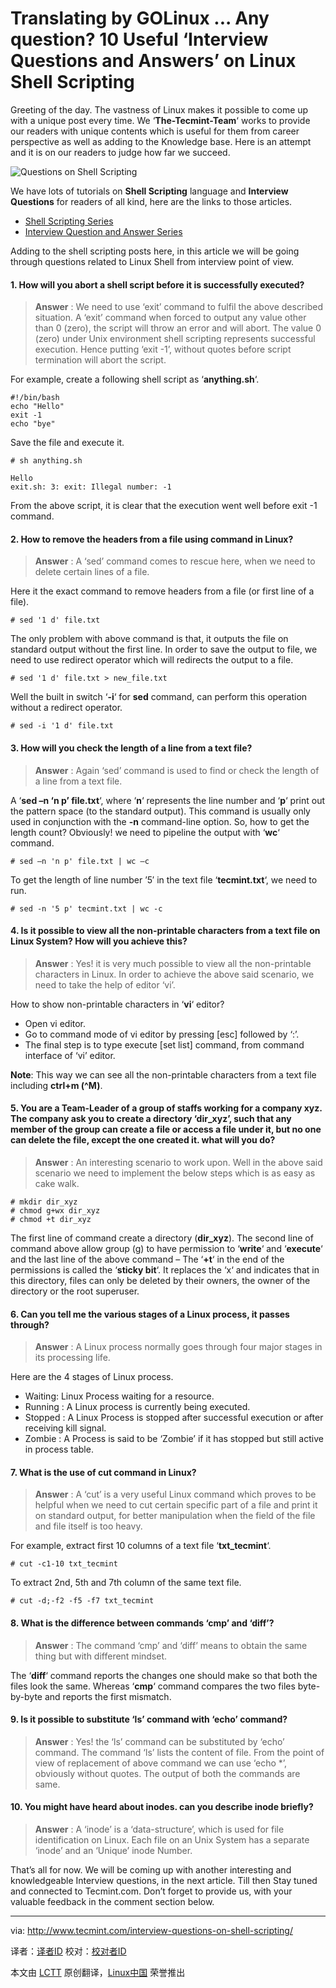 Translating by GOLinux ... Any question?
10 Useful ‘Interview Questions and Answers’ on Linux Shell Scripting
================================================================================
Greeting of the day. The vastness of Linux makes it possible to come up with a unique post every time. We ‘**The-Tecmint-Team**‘ works to provide our readers with unique contents which is useful for them from career perspective as well as adding to the Knowledge base. Here is an attempt and it is on our readers to judge how far we succeed.

![Questions on Shell Scripting](http://www.tecmint.com/wp-content/uploads/2014/05/Questions-on-Shell-Scripting.png)

We have lots of tutorials on **Shell Scripting** language and **Interview Questions** for readers of all kind, here are the links to those articles.

- [Shell Scripting Series][1]
- [Interview Question and Answer Series][2]

Adding to the shell scripting posts here, in this article we will be going through questions related to Linux Shell from interview point of view.

#### 1. How will you abort a shell script before it is successfully executed? ####

> **Answer** : We need to use ‘exit’ command to fulfil the above described situation. A ‘exit’ command when forced to output any value other than 0 (zero), the script will throw an error and will abort. The value 0 (zero) under Unix environment shell scripting represents successful execution. Hence putting ‘exit -1’, without quotes before script termination will abort the script.

For example, create a following shell script as ‘**anything.sh**‘.

    #!/bin/bash
    echo "Hello"
    exit -1
    echo "bye"

Save the file and execute it.

    # sh anything.sh

    Hello
    exit.sh: 3: exit: Illegal number: -1

From the above script, it is clear that the execution went well before exit -1 command.

#### 2. How to remove the headers from a file using command in Linux? ####

> **Answer** : A ‘sed’ command comes to rescue here, when we need to delete certain lines of a file.

Here it the exact command to remove headers from a file (or first line of a file).

    # sed '1 d' file.txt

The only problem with above command is that, it outputs the file on standard output without the first line. In order to save the output to file, we need to use redirect operator which will redirects the output to a file.

    # sed '1 d' file.txt > new_file.txt

Well the built in switch ‘**-i**‘ for **sed** command, can perform this operation without a redirect operator.

    # sed -i '1 d' file.txt

#### 3. How will you check the length of a line from a text file? ####

> **Answer** : Again ‘sed’ command is used to find or check the length of a line from a text file.

A ‘**sed –n ‘n p’ file.txt**‘, where ‘**n**‘ represents the line number and ‘**p**‘ print out the pattern space (to the standard output). This command is usually only used in conjunction with the **-n** command-line option. So, how to get the length count? Obviously! we need to pipeline the output with ‘**wc**‘ command.

    # sed –n 'n p' file.txt | wc –c

To get the length of line number ’5′ in the text file ‘**tecmint.txt**‘, we need to run.

    # sed -n '5 p' tecmint.txt | wc -c

#### 4. Is it possible to view all the non-printable characters from a text file on Linux System? How will you achieve this? ####

> **Answer** : Yes! it is very much possible to view all the non-printable characters in Linux. In order to achieve the above said scenario, we need to take the help of editor ‘vi’.

How to show non-printable characters in ‘**vi**‘ editor?

- Open vi editor.
- Go to command mode of vi editor by pressing [esc] followed by ‘:’.
- The final step is to type execute [set list] command, from command interface of ‘vi’ editor.

**Note**: This way we can see all the non-printable characters from a text file including **ctrl+m (^M)**.

#### 5. You are a Team-Leader of a group of staffs working for a company xyz. The company ask you to create a directory ‘dir_xyz’, such that any member of the group can create a file or access a file under it, but no one can delete the file, except the one created it. what will you do? ####

> **Answer** : An interesting scenario to work upon. Well in the above said scenario we need to implement the below steps which is as easy as cake walk.

    # mkdir dir_xyz
    # chmod g+wx dir_xyz
    # chmod +t dir_xyz

The first line of command create a directory (**dir_xyz**). The second line of command above allow group (g) to have permission to ‘**write**‘ and ‘**execute**‘ and the last line of the above command – The ‘**+t**‘ in the end of the permissions is called the ‘**sticky bit**‘. It replaces the ‘x‘ and indicates that in this directory, files can only be deleted by their owners, the owner of the directory or the root superuser.

#### 6. Can you tell me the various stages of a Linux process, it passes through? ####

> **Answer** : A Linux process normally goes through four major stages in its processing life.

Here are the 4 stages of Linux process.

- Waiting: Linux Process waiting for a resource.
- Running : A Linux process is currently being executed.
- Stopped : A Linux Process is stopped after successful execution or after receiving kill signal.
- Zombie : A Process is said to be ‘Zombie’ if it has stopped but still active in process table.

#### 7. What is the use of cut command in Linux? ####

> **Answer** : A ‘cut’ is a very useful Linux command which proves to be helpful when we need to cut certain specific part of a file and print it on standard output, for better manipulation when the field of the file and file itself is too heavy.

For example, extract first 10 columns of a text file ‘**txt_tecmint**‘.

    # cut -c1-10 txt_tecmint

To extract 2nd, 5th and 7th column of the same text file.

    # cut -d;-f2 -f5 -f7 txt_tecmint

#### 8. What is the difference between commands ‘cmp’ and ‘diff’? ####

> **Answer** : The command ‘cmp’ and ‘diff’ means to obtain the same thing but with different mindset.

The ‘**diff**‘ command reports the changes one should make so that both the files look the same. Whereas ‘**cmp**‘ command compares the two files byte-by-byte and reports the first mismatch.

#### 9. Is it possible to substitute ‘ls’ command with ‘echo’ command? ####

> **Answer** : Yes! the ‘ls’ command can be substituted by ‘echo’ command. The command ‘ls’ lists the content of file. From the point of view of replacement of above command we can use ‘echo *’, obviously without quotes. The output of both the commands are same.

#### 10. You might have heard about inodes. can you describe inode briefly? ####

> **Answer** : A ‘inode’ is a ‘data-structure’, which is used for file identification on Linux. Each file on an Unix System has a separate ‘inode’ and an ‘Unique’ inode Number.

That’s all for now. We will be coming up with another interesting and knowledgeable Interview questions, in the next article. Till then Stay tuned and connected to Tecmint.com. Don’t forget to provide us, with your valuable feedback in the comment section below.

--------------------------------------------------------------------------------

via: http://www.tecmint.com/interview-questions-on-shell-scripting/

译者：[译者ID](https://github.com/译者ID) 校对：[校对者ID](https://github.com/校对者ID)

本文由 [LCTT](https://github.com/LCTT/TranslateProject) 原创翻译，[Linux中国](http://linux.cn/) 荣誉推出

[1]:http://www.tecmint.com/category/bash-shell/
[2]:http://www.tecmint.com/category/interview-questions/
[3]:
[4]:
[5]:
[6]:
[7]:
[8]:
[9]:
[10]:
[11]:
[12]:
[13]:
[14]:
[15]:
[16]:
[17]:
[18]:
[19]:
[20]:
